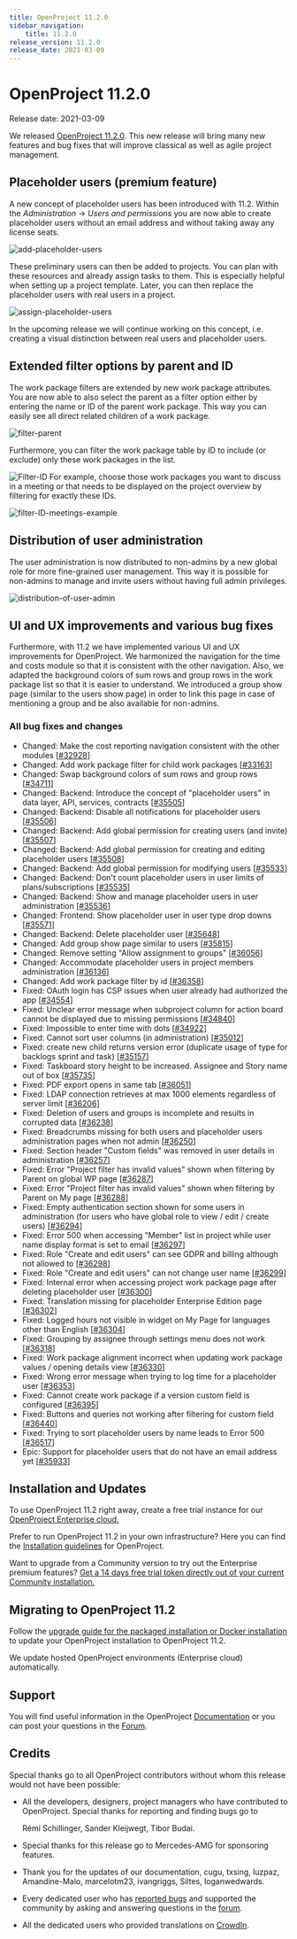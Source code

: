 ```yaml
---
title: OpenProject 11.2.0
sidebar_navigation:
    title: 11.2.0
release_version: 11.2.0
release_date: 2021-03-09
---
```


# OpenProject 11.2.0

Release date: 2021-03-09

We released [OpenProject 11.2.0](https://community.openproject.com/versions/1461).
This new release will bring many new features and bug fixes that will improve classical as well as agile project management. 

## Placeholder users (premium feature)

A new concept of placeholder users has been introduced with 11.2. Within the *Administration* -> *Users and permissions* you are now able to create placeholder users without an email address and without taking away any license seats.

![add-placeholder-users](add-placeholder-users.png)

These preliminary users can then be added to projects. You can plan  with these resources and already assign tasks to them. This is  especially helpful when setting up a project template. Later, you can  then replace the placeholder users with real users in a project.

![assign-placeholder-users](assign-placeholder-users.png)

In the upcoming release we will continue working on this concept,  i.e. creating a visual distinction between real users and placeholder  users.

## Extended filter options by parent and ID

The work package filters are extended by new work package  attributes. You are now able to also select the parent as a filter option either by entering the name or ID of the parent work package. This way you can easily see all direct related children of a work package.

![filter-parent](filter-parent.png)

Furthermore, you can filter the work package table by ID to include (or exclude) only these work packages in the list.

![Filter-ID](Filter-ID.png)
 For example, choose those work packages you want to discuss in a meeting or that needs to be displayed on the project overview by filtering for exactly these IDs.

![filter-ID-meetings-example](filter-ID-meetings-example.png)

## Distribution of user administration

The user administration is now distributed to non-admins by a new  global role for more fine-grained user management. This way it is possible for non-admins to manage and invite users without having full admin privileges.

![distribution-of-user-admin](distribution-of-user-admin.png)

## UI and UX improvements and various bug fixes

Furthermore, with 11.2 we have implemented various UI and UX  improvements for OpenProject. We harmonized the navigation for the time and costs module so that it is consistent with the other navigation.  Also, we adapted the background colors of sum rows and group rows in the work package list so that it is easier to understand. We introduced a group show page (similar to the users show page) in order to link this page in case of mentioning a group and be also available for non-admins.

### All bug fixes and changes

- Changed: Make the cost reporting navigation consistent with the other modules \[[#32928](https://community.openproject.com/wp/32928)\]
- Changed: Add work package filter for child work packages \[[#33163](https://community.openproject.com/wp/33163)\]
- Changed: Swap background colors of sum rows and group rows \[[#34711](https://community.openproject.com/wp/34711)\]
- Changed: Backend: Introduce the concept of "placeholder users" in data layer, API, services, contracts \[[#35505](https://community.openproject.com/wp/35505)\]
- Changed: Backend: Disable all notifications for placeholder users \[[#35506](https://community.openproject.com/wp/35506)\]
- Changed: Backend: Add global permission for creating users (and invite)  \[[#35507](https://community.openproject.com/wp/35507)\]
- Changed: Backend: Add global permission for creating and editing placeholder users \[[#35508](https://community.openproject.com/wp/35508)\]
- Changed: Backend: Add global permission for modifying users \[[#35533](https://community.openproject.com/wp/35533)\]
- Changed: Backend: Don't count placeholder users in user limits of plans/subscriptions \[[#35535](https://community.openproject.com/wp/35535)\]
- Changed: Backend: Show and manage placeholder users in user administration \[[#35536](https://community.openproject.com/wp/35536)\]
- Changed: Frontend: Show placeholder user in user type drop downs \[[#35571](https://community.openproject.com/wp/35571)\]
- Changed:  Backend: Delete placeholder user \[[#35648](https://community.openproject.com/wp/35648)\]
- Changed: Add group show page similar to users \[[#35815](https://community.openproject.com/wp/35815)\]
- Changed: Remove setting "Allow assignment to groups"  \[[#36056](https://community.openproject.com/wp/36056)\]
- Changed: Accommodate placeholder users in project members administration \[[#36136](https://community.openproject.com/wp/36136)\]
- Changed: Add work package filter by id \[[#36358](https://community.openproject.com/wp/36358)\]
- Fixed: OAuth login has CSP issues when user already had authorized the app \[[#34554](https://community.openproject.com/wp/34554)\]
- Fixed: Unclear error message when subproject column for action board cannot be displayed due to missing permissions \[[#34840](https://community.openproject.com/wp/34840)\]
- Fixed: Impossible to enter time with dots \[[#34922](https://community.openproject.com/wp/34922)\]
- Fixed: Cannot sort user columns (in administration) \[[#35012](https://community.openproject.com/wp/35012)\]
- Fixed: create new child returns version error (duplicate usage of type for backlogs sprint and task) \[[#35157](https://community.openproject.com/wp/35157)\]
- Fixed: Taskboard story height to be increased. Assignee and Story name out of box \[[#35735](https://community.openproject.com/wp/35735)\]
- Fixed: PDF export opens in same tab \[[#36051](https://community.openproject.com/wp/36051)\]
- Fixed: LDAP connection retrieves at max 1000 elements regardless of server limit \[[#36206](https://community.openproject.com/wp/36206)\]
- Fixed: Deletion of users and groups is incomplete and results in corrupted data \[[#36238](https://community.openproject.com/wp/36238)\]
- Fixed: Breadcrumbs missing for both users and placeholder users administration pages when not admin \[[#36250](https://community.openproject.com/wp/36250)\]
- Fixed: Section header "Custom fields" was removed in user details in administration \[[#36257](https://community.openproject.com/wp/36257)\]
- Fixed: Error "Project filter has invalid values" shown when filtering by Parent on global WP page \[[#36287](https://community.openproject.com/wp/36287)\]
- Fixed: Error "Project filter has invalid values" shown when filtering by Parent on My page \[[#36288](https://community.openproject.com/wp/36288)\]
- Fixed: Empty authentication section shown for some users in administration (for users who have global role to view / edit / create users) \[[#36294](https://community.openproject.com/wp/36294)\]
- Fixed: Error 500 when accessing "Member" list in project while user name display format is set to email \[[#36297](https://community.openproject.com/wp/36297)\]
- Fixed: Role "Create and edit users" can see GDPR and billing although not allowed to \[[#36298](https://community.openproject.com/wp/36298)\]
- Fixed: Role "Create and edit users" can not change user name \[[#36299](https://community.openproject.com/wp/36299)\]
- Fixed: Internal error when accessing project work package page after deleting placeholder user \[[#36300](https://community.openproject.com/wp/36300)\]
- Fixed: Translation missing for placeholder Enterprise Edition page \[[#36302](https://community.openproject.com/wp/36302)\]
- Fixed: Logged hours not visible in widget on My Page for languages other than English \[[#36304](https://community.openproject.com/wp/36304)\]
- Fixed: Grouping by assignee through settings menu does not work \[[#36318](https://community.openproject.com/wp/36318)\]
- Fixed: Work package alignment incorrect when updating work package values / opening details view \[[#36330](https://community.openproject.com/wp/36330)\]
- Fixed: Wrong error message when trying to log time for a placeholder user \[[#36353](https://community.openproject.com/wp/36353)\]
- Fixed: Cannot create work package if a version custom field is configured \[[#36395](https://community.openproject.com/wp/36395)\]
- Fixed: Buttons and queries not working after filtering for custom field \[[#36440](https://community.openproject.com/wp/36440)\]
- Fixed: Trying to sort placeholder users by name leads to Error 500 \[[#36517](https://community.openproject.com/wp/36517)\]
- Epic: Support for placeholder users that do not have an email address yet \[[#35933](https://community.openproject.com/wp/35933)\]

## Installation and Updates

To use OpenProject 11.2 right away, create a free trial instance for our [OpenProject Enterprise cloud.](https://start.openproject.com/)

Prefer to run OpenProject 11.2 in your own infrastructure?
 Here you can find the [Installation guidelines](../../installation-and-operations) for OpenProject.

Want to upgrade from a Community version to try out the Enterprise premium features? [Get a 14 days free trial token directly out of your current Community installation.](https://www.openproject.org/enterprise-edition/)

## Migrating to OpenProject 11.2

Follow the [upgrade guide for the packaged installation or Docker installation](../../installation-and-operations/operation/upgrading/) to update your OpenProject installation to OpenProject 11.2.

We update hosted OpenProject environments (Enterprise cloud) automatically.

## Support

You will find useful information in the OpenProject [Documentation](https://www.openproject.org/docs) or you can post your questions in the [Forum](https://community.openproject.org/projects/openproject/boards).

## Credits

Special thanks go to all OpenProject contributors without whom this release would not have been possible:

- All the developers, designers, project managers who have contributed to OpenProject. Special thanks for reporting and finding bugs go to

  Rémi Schillinger, Sander Kleijwegt, Tibor Budai.

- Special thanks for this release go to Mercedes-AMG for sponsoring features.

- Thank you for the updates of our documentation, cugu, txsing, luzpaz, Amandine-Malo, marcelotm23, ivangriggs, Siltes, loganwedwards.

- Every dedicated user who has [reported bugs](../../development/report-a-bug/) and supported the community by asking and answering questions in the [forum](https://community.openproject.org/projects/openproject/boards).

- All the dedicated users who provided translations on [CrowdIn](https://crowdin.com/projects/opf).